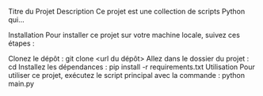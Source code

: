 Titre du Projet
Description
Ce projet est une collection de scripts Python qui...

Installation
Pour installer ce projet sur votre machine locale, suivez ces étapes :

Clonez le dépôt : git clone <url du dépôt>
Allez dans le dossier du projet : cd <nom du projet>
Installez les dépendances : pip install -r requirements.txt
Utilisation
Pour utiliser ce projet, exécutez le script principal avec la commande : python main.py